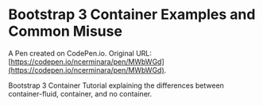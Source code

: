 # Bootstrap 3 Container Examples and Common Misuse

A Pen created on CodePen.io. Original URL: [https://codepen.io/ncerminara/pen/MWbWGd](https://codepen.io/ncerminara/pen/MWbWGd).

Bootstrap 3 Container Tutorial explaining the differences between container-fluid, container, and no container.